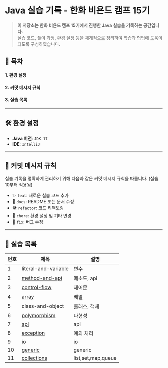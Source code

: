 # **Java 실습 기록 - 한화 비욘드 캠프 15기**

> **이 저장소는 한화 비욘드 캠프 15기에서 진행한 Java 실습을 기록하는 공간입니다.**  
> 실습 코드, 풀이 과정, 환경 설정 등을 체계적으로 정리하여 학습과 협업에 도움이 되도록 구성하였습니다.

## 📌 **목차**
#### 1. 환경 설정
#### 2. 커밋 메시지 규칙
#### 3. 실습 목록

---

## 🛠 **환경 설정**
- **Java 버전**: `JDK 17`
- **IDE**: `IntelliJ`

---

## 📜 **커밋 메시지 규칙**
실습 기록을 명확하게 관리하기 위해 다음과 같은 커밋 메시지 규칙을 따릅니다. (실습 10부터 적용됨)

- ✨ `feat`: 새로운 실습 코드 추가
- 📝 `docs`: README 또는 문서 수정
- 🛠 `refactor`: 코드 리팩토링
- 🚀 `chore`: 환경 설정 및 기타 변경
- 🐞 `fix`: 버그 수정

---

## 📂 **실습 목록**
| 번호 | 제목 | 설명 |
|------|------|------|
| 1 | literal-and-variable | 변수 |
| 2 | [method-and-api](https://github.com/devyujinjeong/Java_practice/tree/main/chap03-method-and-api-practice-quiestion/src/main/java/com/greedy) | 메소드, api |
| 3 | [control-flow](https://github.com/devyujinjeong/Java_practice/tree/main/chap04-control-flow-practice) | 제어문 |
| 4 | [array](https://github.com/devyujinjeong/Java_practice/tree/main/chap05-array-practice) | 배열 |
| 5 | class-and-object | 클래스, 객체 |
| 6 | [polymorphism](https://github.com/devyujinjeong/Java_practice/tree/main/chap08-polymorphism-practice) | 다형성 |
| 7 | [api](https://github.com/devyujinjeong/Java_practice/tree/main/chap09-api-practice) | api |
| 8 | [exception](https://github.com/devyujinjeong/Java_practice/tree/main/chap10-exception-practice) | 예외 처리 |
| 9 | io | io |
| 10 | [generic](https://github.com/devyujinjeong/Java_practice/tree/main/chap12-generics-practice) | generic |
| 11 | [collections](https://github.com/devyujinjeong/Java_practice/tree/main/chap13-collection-practice/src/main/java/com/dbwls/level01/basic) | list,set,map,queue |

